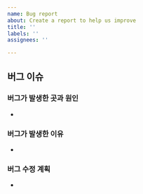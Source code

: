```yaml
---
name: Bug report
about: Create a report to help us improve
title: ''
labels: ''
assignees: ''

---
```


## 버그 이슈

### 버그가 발생한 곳과 원인
- 

### 버그가 발생한 이유
- 

### 버그 수정 계획
-
